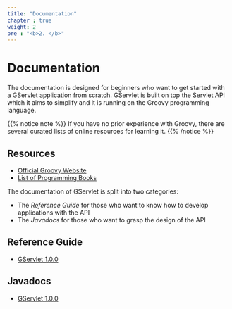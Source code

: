 ```yaml
---
title: "Documentation"
chapter : true
weight: 2
pre : "<b>2. </b>"
---
```


# Documentation

The documentation  is designed for beginners who want to get started with a GServlet application from scratch. GServlet is built on top the Servlet API which it aims to simplify and it is running on the Groovy programming language. 

{{% notice note %}}
If you have no prior experience with Groovy, there are several curated lists of online resources for learning it.
{{% /notice %}}

## Resources

* [Official Groovy Website](https://groovy-lang.org)
* [List of Programming Books](https://groovy-lang.org/learn.html#books)

The documentation of GServlet is split into two categories:

* The _Reference Guide_ for those who want to know how to develop applications with the API
* The _Javadocs_ for those who want to grasp the design of the API

## Reference Guide

* [GServlet 1.0.0](/docs/1.0.0) 


## Javadocs

* [GServlet 1.0.0](/javadocs/1.0.0) 
